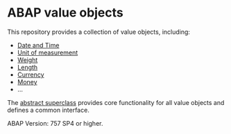 # ABAP value objects
This repository provides a collection of value objects, including:

* [Date and Time](src/zcl_vo_date.clas.abap)
* [Unit of measurement](src/zcl_vo_uom.clas.abap)
* [Weight](src/zcl_vo_weight.clas.abap)
* [Length](src/zcl_vo_length.clas.abap)
* [Currency](src/zcl_vo_currency.clas.abap)
* [Money](src/zcl_vo_money.clas.abap)
* ...

The [abstract superclass](src/zcl_value_object.clas.abap) provides core functionality for all value objects and defines a common interface.

ABAP Version: 757 SP4 or higher.

